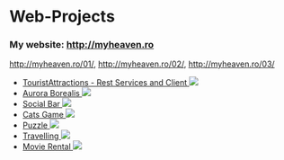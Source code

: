 # Web-Projects

### My website: http://myheaven.ro
http://myheaven.ro/01/, http://myheaven.ro/02/, http://myheaven.ro/03/

<ul>
	
<li>
      <a href="https://github.com/Laura-ElenaOlaru/Web-Projects/tree/main/TouristAttractions"> 
			  TouristAttractions - Rest Services and Client
        <img src="https://user-images.githubusercontent.com/57533863/114193107-de417100-9956-11eb-917d-fc4b0406c139.png">
      </a>
</li>	

<li>
      <a href="https://github.com/Laura-ElenaOlaru/Web-Projects/tree/main/Aurora%20Borealis"> 
			  Aurora Borealis
        <img src="https://user-images.githubusercontent.com/57533863/115905115-4ff8df00-a46e-11eb-8ec4-6d47df882848.png">
      </a>
</li>

<li>
      <a href="https://github.com/Laura-ElenaOlaru/Web-Projects/tree/main/Social%20Bar"> 
			  Social Bar
        <img src="https://user-images.githubusercontent.com/57533863/115905210-73bc2500-a46e-11eb-8cee-0718102f2d17.png">
      </a>
</li>

<li>
      <a href="https://github.com/Laura-ElenaOlaru/Web-Projects/tree/main/Cats%20Game"> 
			  Cats Game
        <img src="https://user-images.githubusercontent.com/57533863/116552018-3984d480-a901-11eb-9684-12b39ddc1964.png">
      </a>
</li>

<li>
      <a href="https://github.com/Laura-ElenaOlaru/Web-Projects/tree/main/Puzzle"> 
			  Puzzle
        <img src="https://user-images.githubusercontent.com/57533863/116554228-9bded480-a903-11eb-9c7e-01eb674ffb17.png">
      </a>
</li>

<li>
      <a href="https://github.com/Laura-ElenaOlaru/Web-Projects/tree/main/Travelling"> 
			  Travelling
        <img src="https://user-images.githubusercontent.com/57533863/115905375-b0881c00-a46e-11eb-8f70-456505b6eec4.png">
      </a>
</li>

 <li>
      <a href="https://github.com/Laura-ElenaOlaru/Web-Projects/tree/main/Movie%20Rental"> 
			  Movie Rental
        <img src="https://user-images.githubusercontent.com/57533863/109656794-78024b00-7b6d-11eb-8968-8cf5c4d8dce2.png">
      </a>
</li>
 
</ul>
